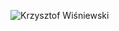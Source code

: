 ![Krzysztof Wiśniewski](https://github.com/KaWis17/KaWis17/assets/33382483/231128a1-f69e-487b-9316-509ca45d3cd6)
